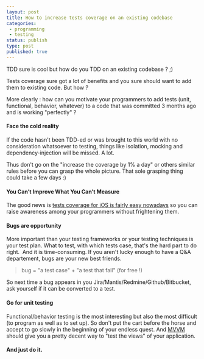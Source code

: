 ```yaml
---
layout: post
title: How to increase tests coverage on an existing codebase
categories:
 - programming
 - testing
status: publish
type: post
published: true
---
```


TDD sure is cool but how do you TDD on an existing codebase ? ;)

Tests coverage sure got a lot of benefits and you sure should want to add them to existing code. But how ?

More clearly : how can you motivate your programmers to add tests (unit, functional, behavior, whatever) to a code that was committed 3 months ago and is working "perfectly" ?
<h4>Face the cold reality</h4>
If the code hasn't been TDD-ed or was brought to this world with no consideration whatsoever to testing, things like isolation, mocking and dependency-injection will be missed. A lot.

Thus don't go on the "increase the coverage by 1% a day" or others similar rules before you can grasp the whole picture. That sole grasping thing could take a few days :)
<h4>You Can’t Improve What You Can’t Measure</h4>
The good news is <a href="https://github.com/jonreid/XcodeCoverage">tests coverage for iOS is fairly easy nowadays</a> so you can raise awareness among your programmers without frightening them.
<h4>Bugs are opportunity</h4>
More important than your testing frameworks or your testing techniques is your test plan. What to test, with which tests case, that's the hard part to do right.  And it is time-consuming. If you aren't lucky enough to have a Q&amp;A departement, bugs are your new best friends.
<blockquote>bug = "a test case" + "a test that fail" (for free !)</blockquote>
So next time a bug appears in you Jira/Mantis/Redmine/Github/Bitbucket, ask yourself if it can be converted to a test.
<h4>Go for unit testing</h4>
Functional/behavior testing is the most interesting but also the most difficult (to program as well as to set up). So don't put the cart before the horse and accept to go slowly in the beginning of your endless quest. And <a href="http://en.wikipedia.org/wiki/Model_View_ViewModel">MVVM</a> should give you a pretty decent way to "test the views" of your application.
<h4>And just do it.</h4>
